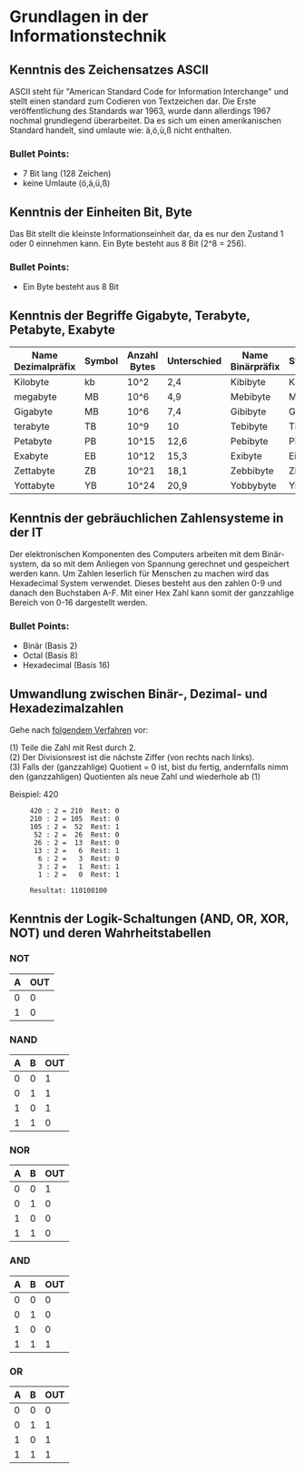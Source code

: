 # Grundlagen in der Informationstechnik

## Kenntnis des Zeichensatzes ASCII

ASCII steht für "American Standard Code for Information Interchange" und stellt einen standard zum Codieren von
Textzeichen dar. Die Erste veröffentlichung des Standards war 1963, wurde dann allerdings 1967 nochmal grundlegend
überarbeitet. Da es sich um einen amerikanischen Standard handelt, sind umlaute wie: ä,ö,ü,ß nicht enthalten.

### Bullet Points:

* 7 Bit lang (128 Zeichen)
* keine Umlaute (ö,ä,ü,ß)

## Kenntnis der Einheiten Bit, Byte

Das Bit stellt die kleinste Informationseinheit dar, da es nur den Zustand 1 oder 0 einnehmen kann. Ein Byte besteht aus
8 Bit (2^8 = 256).

### Bullet Points:

* Ein Byte besteht aus 8 Bit

## Kenntnis der Begriffe Gigabyte, Terabyte, Petabyte, Exabyte

| Name Dezimalpräfix | Symbol | Anzahl Bytes | Unterschied | Name Binärpräfix | Symbol | Anzahl Bytes |
|--------------------|--------|--------------|-------------|------------------|--------|--------------|
| Kilobyte           | kb     | 10^2         | 2,4         | Kibibyte         | KiB    | 2^10         |
| megabyte           | MB     | 10^6         | 4,9         | Mebibyte         | MiB    | 2^20         |
| Gigabyte           | MB     | 10^6         | 7,4         | Gibibyte         | GiB    | 2^30         |
| terabyte           | TB     | 10^9         | 10          | Tebibyte         | TiB    | 2^40         |
| Petabyte           | PB     | 10^15        | 12,6        | Pebibyte         | PiB    | 2^50         |
| Exabyte            | EB     | 10^12        | 15,3        | Exibyte          | EiB    | 2^60         |
| Zettabyte          | ZB     | 10^21        | 18,1        | Zebbibyte        | ZiB    | 2^70         |
| Yottabyte          | YB     | 10^24        | 20,9        | Yobbybyte        | YiB    | 2^80         |

## Kenntnis der gebräuchlichen Zahlensysteme in der IT

Der elektronischen Komponenten des Computers arbeiten mit dem Binär-system, da so mit dem Anliegen von Spannung
gerechnet und gespeichert werden kann. Um Zahlen leserlich für Menschen zu machen wird das Hexadecimal System verwendet.
Dieses besteht aus den zahlen 0-9 und danach den Buchstaben A-F. Mit einer Hex Zahl kann somit der ganzzahlige Bereich
von 0-16 dargestellt werden.

### Bullet Points:

* Binär (Basis 2)
* Octal (Basis 8)
* Hexadecimal (Basis 16)

## Umwandlung zwischen Binär-, Dezimal- und Hexadezimalzahlen

Gehe nach [folgendem Verfahren](https://www.arndt-bruenner.de/mathe/scripts/Zahlensysteme.htm) vor:

(1) Teile die Zahl mit Rest durch 2.  
(2) Der Divisionsrest ist die nächste Ziffer (von rechts nach links).  
(3) Falls der (ganzzahlige) Quotient = 0 ist, bist du fertig, andernfalls nimm den (ganzzahligen) Quotienten als neue
Zahl und wiederhole ab (1)

Beispiel: 420

```
     420 : 2 = 210  Rest: 0
     210 : 2 = 105  Rest: 0
     105 : 2 =  52  Rest: 1
      52 : 2 =  26  Rest: 0
      26 : 2 =  13  Rest: 0
      13 : 2 =   6  Rest: 1
       6 : 2 =   3  Rest: 0
       3 : 2 =   1  Rest: 1
       1 : 2 =   0  Rest: 1

     Resultat: 110100100
```

## Kenntnis der Logik-Schaltungen (AND, OR, XOR, NOT) und deren Wahrheitstabellen

### NOT

| A | OUT |
|---|-----|
| 0 | 0   |
| 1 | 0   |

### NAND

| A | B | OUT |
|---|---|-----|
| 0 | 0 | 1   |
| 0 | 1 | 1   |
| 1 | 0 | 1   |
| 1 | 1 | 0   |

### NOR

| A | B | OUT |
|---|---|-----|
| 0 | 0 | 1   |
| 0 | 1 | 0   |
| 1 | 0 | 0   |
| 1 | 1 | 0   |

### AND

| A | B | OUT |
|---|---|-----|
| 0 | 0 | 0   |
| 0 | 1 | 0   |
| 1 | 0 | 0   |
| 1 | 1 | 1   |

### OR

| A | B | OUT |
|---|---|-----|
| 0 | 0 | 0   |
| 0 | 1 | 1   |
| 1 | 0 | 1   |
| 1 | 1 | 1   |